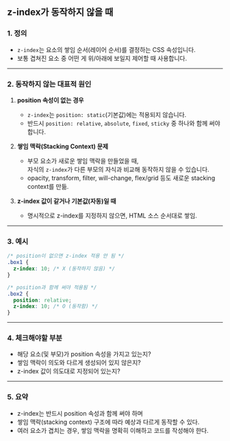 ## z-index가 동작하지 않을 때

### 1. 정의

- `z-index`는 요소의 쌓임 순서(레이어 순서)를 결정하는 CSS 속성입니다.
- 보통 겹쳐진 요소 중 어떤 게 위/아래에 보일지 제어할 때 사용합니다.

---

### 2. 동작하지 않는 대표적 원인

1. **position 속성이 없는 경우**

   - `z-index`는 `position: static`(기본값)에는 적용되지 않습니다.
   - 반드시 `position: relative`, `absolute`, `fixed`, `sticky` 중 하나와 함께 써야 합니다.

2. **쌓임 맥락(Stacking Context) 문제**

   - 부모 요소가 새로운 쌓임 맥락을 만들었을 때,  
     자식의 `z-index`가 다른 부모의 자식과 비교해 동작하지 않을 수 있습니다.
   - opacity, transform, filter, will-change, flex/grid 등도 새로운 stacking context를 만듦.

3. **z-index 값이 같거나 기본값(자동)일 때**
   - 명시적으로 z-index를 지정하지 않으면, HTML 소스 순서대로 쌓임.

---

### 3. 예시

```css
/* position이 없으면 z-index 적용 안 됨 */
.box1 {
  z-index: 10; /* X (동작하지 않음) */
}

/* position과 함께 써야 적용됨 */
.box2 {
  position: relative;
  z-index: 10; /* O (동작함) */
}
```

---

### 4. 체크해야할 부분

- 해당 요소(및 부모)가 position 속성을 가지고 있는지?
- 쌓임 맥락이 의도와 다르게 생성되어 있지 않은지?
- z-index 값이 의도대로 지정되어 있는지?

---

### 5. 요약

- z-index는 반드시 position 속성과 함께 써야 하며
- 쌓임 맥락(stacking context) 구조에 따라 예상과 다르게 동작할 수 있다.
- 여러 요소가 겹치는 경우, 쌓임 맥락을 명확히 이해하고 코드를 작성해야 한다.
